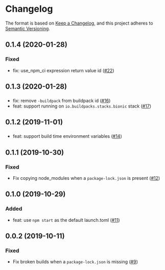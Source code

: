 # Changelog
The format is based on [Keep a Changelog](https://keepachangelog.com/en/1.0.0/),
and this project adheres to [Semantic Versioning](https://semver.org/spec/v2.0.0.html).

## 0.1.4 (2020-01-28)
### Fixed
- fix: use_npm_ci expression return value id ([#22](https://github.com/heroku/nodejs-npm-buildpack/pull/23))

## 0.1.3 (2020-01-28)
###
- fix: remove `-buildpack` from buildpack id ([#16](https://github.com/heroku/nodejs-npm-buildpack/pull/16))
- feat: support running on `io.buildpacks.stacks.bionic` stack ([#17](https://github.com/heroku/nodejs-npm-buildpack/pull/17))

## 0.1.2 (2019-11-01)
###
- feat: support build time environment variables ([#14](https://github.com/heroku/nodejs-npm-buildpack/pull/14))

## 0.1.1 (2019-10-30)
### Fixed
- Fix copying node_modules when a `package-lock.json` is present ([#12](https://github.com/heroku/nodejs-npm-buildpack/pull/12))

## 0.1.0 (2019-10-29)
### Added
- feat: use `npm start` as the default launch.toml ([#11](https://github.com/heroku/nodejs-npm-buildpack/pull/11))

## 0.0.2 (2019-10-11)
### Fixed
- Fix broken builds when a `package-lock.json` is missing ([#9](https://github.com/heroku/nodejs-npm-buildpack/pull/9))
